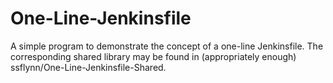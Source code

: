 # One-Line-Jenkinsfile
A simple program to demonstrate the concept of a one-line Jenkinsfile.  The corresponding shared library may be found in (appropriately enough) ssflynn/One-Line-Jenkinsfile-Shared.
